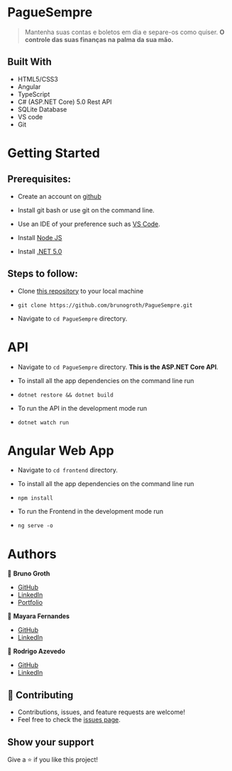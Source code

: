 # PagueSempre
> Mantenha suas contas e boletos em dia e separe-os como quiser. **O controle das suas finanças na palma da sua mão.**

## Built With

- HTML5/CSS3
- Angular
- TypeScript
- C# (ASP.NET Core) 5.0 Rest API
- SQLite Database
- VS code
- Git

# Getting Started

## Prerequisites:


- Create an account on [github](https://github.com/login)

- Install git bash or use git on the command line.

- Use an IDE of your preference such as [VS Code](https://code.visualstudio.com/download).

- Install [Node JS](https://nodejs.org/en/download/)

- Install [.NET 5.0](https://dotnet.microsoft.com/en-us/download/dotnet/5.0)

## Steps to follow:

- Clone [this repository](https://github.com/brunogroth/PagueSempre) to your local machine 
- ```
  git clone https://github.com/brunogroth/PagueSempre.git
  ```

- Navigate to `cd PagueSempre` directory.

# API

- Navigate to `cd PagueSempre` directory. **This is the ASP.NET Core API**.

- To install all the app dependencies on the command line run
- ```
  dotnet restore && dotnet build
  ``` 
  
- To run the API in the development mode run 
- ```
  dotnet watch run
  ```
  
# Angular Web App

- Navigate to `cd frontend` directory.

- To install all the app dependencies on the command line run
- ```
  npm install
  ``` 
  
- To run the Frontend in the development mode run 
- ```
  ng serve -o
  ```
  
# Authors

:man: **Bruno Groth**
- [GitHub](https://github.com/brunogroth)
- [LinkedIn](https://linkedin.com/in/bruno-groth/)
- [Portfolio](https://brunogroth.github.io/Portfolio-React-Website)

:woman: **Mayara Fernandes**
- [GitHub](https://github.com/mmfernandes)
- [LinkedIn](https://linkedin.com/in/mayara-fernandes-9615891a3//)

:man: **Rodrigo Azevedo**
- [GitHub](https://github.com/Rodrigo453)
- [LinkedIn](https://linkedin.com/in/rodrigo-azevedo-5838a9204/)


## 🤝 Contributing
- Contributions, issues, and feature requests are welcome!
- Feel free to check the [issues page](https://github.com/brunogroth/PagueSempre/issues).

## Show your support
Give a ⭐ if you like this project!
